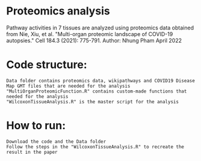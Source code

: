 # Proteomics analysis

Pathway activities in 7 tissues are analyzed using proteomics data obtained from Nie, Xiu, et al. "Multi-organ proteomic landscape of COVID-19 autopsies." Cell 184.3 (2021): 775-791.
Author: Nhung Pham April 2022

# Code structure:

    Data folder contains proteomics data, wikipathways and COVID19 Disease Map GMT files that are needed for the analysis
    "MultiOrganProteomicFunction.R" contains custom-made functions that needed for the analysis
    "WilcoxonTissueAnalysis.R" is the master script for the analysis

# How to run:

    Download the code and the Data folder
    Follow the steps in the "WilcoxonTissueAnalysis.R" to recreate the result in the paper
